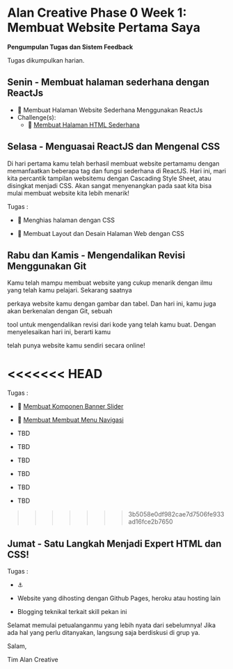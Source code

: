 
# Alan Creative Phase 0 Week 1: Membuat Website Pertama Saya

  

**Pengumpulan Tugas dan Sistem Feedback**

  

Tugas dikumpulkan harian.

  

## Senin - Membuat halaman sederhana dengan ReactJs

  

- 💪 Membuat Halaman Website Sederhana Menggunakan ReactJs
- Challenge(s):
    - :rocket: [Membuat Halaman HTML Sederhana](/week-1/challenges/web-pertamaku.md)

  

## Selasa - Menguasai ReactJS dan Mengenal CSS

Di hari pertama kamu telah berhasil membuat website pertamamu dengan memanfaatkan beberapa tag dan fungsi sederhana di ReactJS. Hari ini, mari kita percantik tampilan websitemu dengan Cascading Style Sheet, atau disingkat menjadi CSS. Akan sangat menyenangkan pada saat kita bisa mulai membuat website kita lebih menarik!

  
  

Tugas :

- 💪 Menghias halaman dengan CSS

- 💪 Membuat Layout dan Desain Halaman Web dengan CSS

  

## Rabu dan Kamis - Mengendalikan Revisi Menggunakan Git

Kamu telah mampu membuat website yang cukup menarik dengan ilmu yang telah kamu pelajari. Sekarang saatnya

perkaya website kamu dengan gambar dan tabel. Dan hari ini, kamu juga akan berkenalan dengan Git, sebuah

tool untuk mengendalikan revisi dari kode yang telah kamu buat. Dengan menyelesaikan hari ini, berarti kamu

telah punya website kamu sendiri secara online!

<<<<<<< HEAD
=======
Tugas :

- 💪 [Membuat Komponen Banner Slider](/week-1/challenges/komponen-slider.md)

- 💪 [Membuat Membuat Menu Navigasi](/week-1/challenges/menu-navigasi.md)

-  TBD

-  TBD

-  TBD

-  TBD

-  TBD

-  TBD
>>>>>>> 3b5058e0df982cae7d7506fe933ad16fce2b7650
  
  

## Jumat - Satu Langkah Menjadi Expert HTML dan CSS!
  

Tugas :

- :anchor:

 - Website yang dihosting dengan Github Pages, heroku atau hosting lain

- Blogging teknikal terkait skill pekan ini

  

Selamat memulai petualanganmu yang lebih nyata dari sebelumnya! Jika ada hal yang perlu ditanyakan, langsung saja berdiskusi di grup ya.

  

Salam,

  

Tim Alan Creative